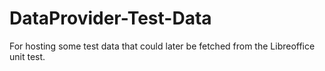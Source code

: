 # DataProvider-Test-Data

For hosting some test data that could later be fetched from the Libreoffice unit test.

